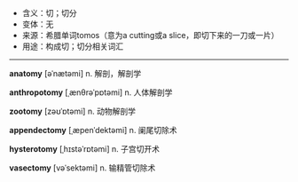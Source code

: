 - <span class="definition">含义：切；切分</span>
- <span class="definition">变体：无</span>
- <span class="definition">来源：希腊单词tomos（意为a cutting或a slice，即切下来的一刀或一片）</span>
- <span class="definition">用途：构成切；切分相关词汇</span>

---

<span class="vocabulary">**anatomy**</span> [əˈnætəmi] n. 解剖，解剖学

<span class="vocabulary">**anthropotomy**</span> [ˌænθrəˈpɒtəmi] n. 人体解剖学

<span class="vocabulary">**zootomy**</span> [zəʊˈɒtəmi] n. 动物解剖学  

<span class="vocabulary">**appendectomy**</span> [ˌæpenˈdektəmi] n. 阑尾切除术

<span class="vocabulary">**hysterotomy**</span> [ˌhɪstəˈrɒtəmi] n. 子宫切开术

<span class="vocabulary">**vasectomy**</span> [vəˈsektəmi] n. 输精管切除术  

